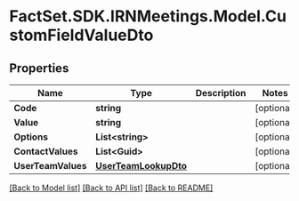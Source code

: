 # FactSet.SDK.IRNMeetings.Model.CustomFieldValueDto

## Properties

Name | Type | Description | Notes
------------ | ------------- | ------------- | -------------
**Code** | **string** |  | [optional] 
**Value** | **string** |  | [optional] 
**Options** | **List&lt;string&gt;** |  | [optional] 
**ContactValues** | **List&lt;Guid&gt;** |  | [optional] 
**UserTeamValues** | [**UserTeamLookupDto**](UserTeamLookupDto.md) |  | [optional] 

[[Back to Model list]](../README.md#documentation-for-models) [[Back to API list]](../README.md#documentation-for-api-endpoints) [[Back to README]](../README.md)

